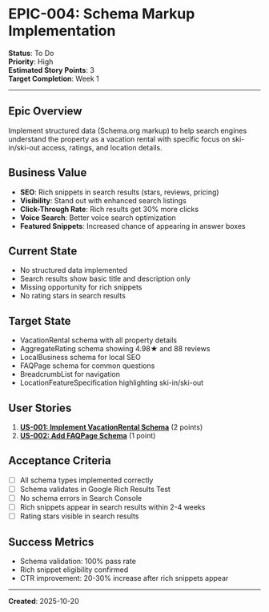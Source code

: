 # EPIC-004: Schema Markup Implementation

**Status**: To Do  
**Priority**: High  
**Estimated Story Points**: 3  
**Target Completion**: Week 1

---

## Epic Overview

Implement structured data (Schema.org markup) to help search engines understand the property as a vacation rental with specific focus on ski-in/ski-out access, ratings, and location details.

## Business Value

- **SEO**: Rich snippets in search results (stars, reviews, pricing)
- **Visibility**: Stand out with enhanced search listings
- **Click-Through Rate**: Rich results get 30% more clicks
- **Voice Search**: Better voice search optimization
- **Featured Snippets**: Increased chance of appearing in answer boxes

## Current State

- No structured data implemented
- Search results show basic title and description only
- Missing opportunity for rich snippets
- No rating stars in search results

## Target State

- VacationRental schema with all property details
- AggregateRating schema showing 4.98★ and 88 reviews
- LocalBusiness schema for local SEO
- FAQPage schema for common questions
- BreadcrumbList for navigation
- LocationFeatureSpecification highlighting ski-in/ski-out

## User Stories

1. **[US-001: Implement VacationRental Schema](./user-stories/US-001-vacation-rental-schema/story.md)** (2 points)
2. **[US-002: Add FAQPage Schema](./user-stories/US-002-faqpage-schema/story.md)** (1 point)

## Acceptance Criteria

- [ ] All schema types implemented correctly
- [ ] Schema validates in Google Rich Results Test
- [ ] No schema errors in Search Console
- [ ] Rich snippets appear in search results within 2-4 weeks
- [ ] Rating stars visible in search results

## Success Metrics

- Schema validation: 100% pass rate
- Rich snippet eligibility confirmed
- CTR improvement: 20-30% increase after rich snippets appear

---

**Created**: 2025-10-20
